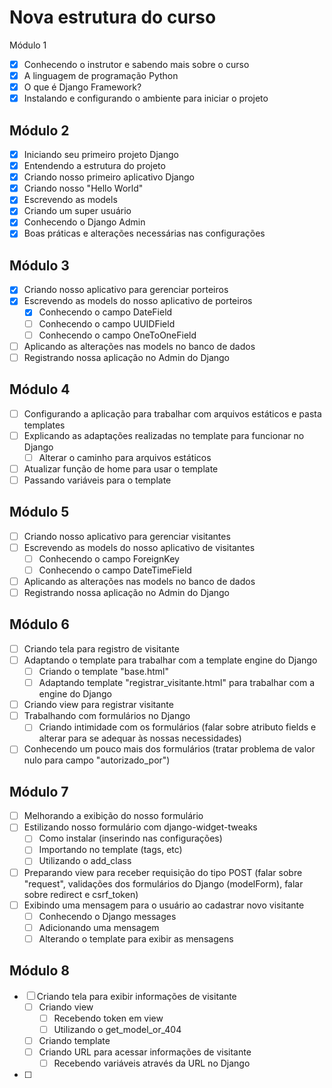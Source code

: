 # Nova estrutura do curso

Módulo 1

* [x] Conhecendo o instrutor e sabendo mais sobre o curso
* [x] A linguagem de programação Python
* [x] O que é Django Framework?
* [x] Instalando e configurando o ambiente para iniciar o projeto

## Módulo 2

* [x] Iniciando seu primeiro projeto Django
* [x] Entendendo a estrutura do projeto
* [x] Criando nosso primeiro aplicativo Django
* [x] Criando nosso "Hello World"
* [x] Escrevendo as models
* [x] Criando um super usuário
* [x] Conhecendo o Django Admin
* [x] Boas práticas e alterações necessárias nas configurações

## Módulo 3

* [x] Criando nosso aplicativo para gerenciar porteiros
* [x] Escrevendo as models do nosso aplicativo de porteiros
  * [x] Conhecendo o campo DateField
  * [ ] Conhecendo o campo UUIDField
  * [ ] Conhecendo o campo OneToOneField
* [ ] Aplicando as alterações nas models no banco de dados
* [ ] Registrando nossa aplicação no Admin do Django

## Módulo 4

* [ ] Configurando a aplicação para trabalhar com arquivos estáticos e pasta templates
* [ ] Explicando as adaptações realizadas no template para funcionar no Django
  * [ ] Alterar o caminho para arquivos estáticos
* [ ] Atualizar função de home para usar o template
* [ ] Passando variáveis para o template

## Módulo 5

* [ ] Criando nosso aplicativo para gerenciar visitantes
* [ ] Escrevendo as models do nosso aplicativo de visitantes
  * [ ] Conhecendo o campo ForeignKey
  * [ ] Conhecendo o campo DateTimeField
* [ ] Aplicando as alterações nas models no banco de dados
* [ ] Registrando nossa aplicação no Admin do Django

## Módulo 6

* [ ] Criando tela para registro de visitante
* [ ] Adaptando o template para trabalhar com a template engine do Django
  * [ ] Criando o template "base.html"
  * [ ] Adaptando template "registrar\_visitante.html" para trabalhar com a engine do Django
* [ ] Criando view para registrar visitante
* [ ] Trabalhando com formulários no Django
  * [ ] Criando intimidade com os formulários \(falar sobre atributo fields e alterar para se adequar às nossas necessidades\)
* [ ] Conhecendo um pouco mais dos formulários \(tratar problema de valor nulo para campo "autorizado\_por"\)

## Módulo 7

* [ ] Melhorando a exibição do nosso formulário
* [ ] Estilizando nosso formulário com django-widget-tweaks
  * [ ] Como instalar \(inserindo nas configurações\)
  * [ ] Importando no template \(tags, etc\)
  * [ ] Utilizando o add\_class
* [ ] Preparando view para receber requisição do tipo POST \(falar sobre "request", validações dos formulários do Django \(modelForm\), falar sobre redirect e csrf\_token\)
* [ ] Exibindo uma mensagem para o usuário ao cadastrar novo visitante
  * [ ] Conhecendo o Django messages
  * [ ] Adicionando uma mensagem
  * [ ] Alterando o template para exibir as mensagens

## Módulo 8

* [ ] Criando tela para exibir informações de visitante
  * [ ] Criando view
    * [ ] Recebendo token em view
    * [ ] Utilizando o get\_model\_or\_404
  * [ ] Criando template
  * [ ] Criando URL para acessar informações de visitante
    * [ ] Recebendo variáveis através da URL no Django
* [ ] 

